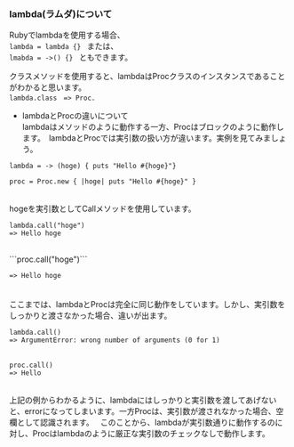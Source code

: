 ### lambda(ラムダ)について
Rubyでlambdaを使用する場合、  
```lambda = lambda {} ``` または、  
```lmabda = ->() {} ``` ともできます。  

クラスメソッドを使用すると、lambdaはProcクラスのインスタンスであることがわかると思います。  
```lambda.class```  
```=> Proc. ```

* lambdaとProcの違いについて  
lambdaはメソッドのように動作する一方、Procはブロックのように動作します。　lambdaとProcでは実引数の扱い方が違います。実例を見てみましょう。  

```lambda = -> (hoge) { puts "Hello #{hoge}"}```  

```proc = Proc.new { |hoge| puts "Hello #{hoge}" }```  

<br />
hogeを実引数としてCallメソッドを使用しています。  

```lambda.call("hoge")```  
```=> Hello hoge```  

<br />
```proc.call("hoge")```  

```=> Hello hoge```  
<br />
<br />
ここまでは、lambdaとProcは完全に同じ動作をしています。しかし、実引数をしっかりと渡さなかった場合、違いが出ます。
<br />

```lambda.call()```  
```=> ArgumentError: wrong number of arguments (0 for 1)```  
<br />

```proc.call()```  
```=> Hello```  
<br />

上記の例からわかるように、lambdaにはしっかりと実引数を渡してあげないと、errorになってしまいます。一方Procは、実引数が渡されなかった場合、空欄として認識されます。  
このことから、lambdaが実引数通りに動作するのに対し、Procはlambdaのように厳正な実引数のチェックなしで動作します。  
